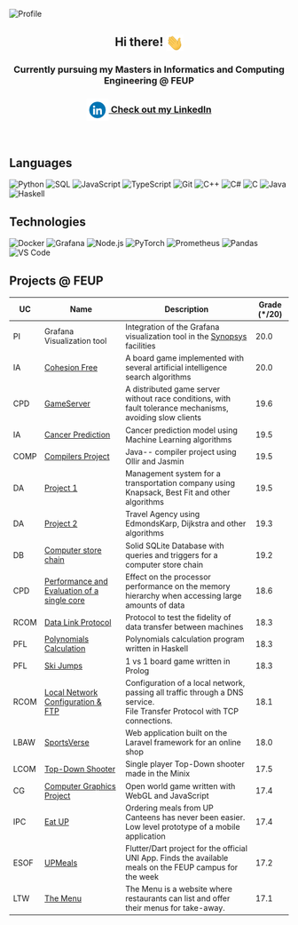 ![Profile](./media/Profile.gif)

<div align = "center">
<h2 align = "center" >Hi there! <img src="./socials/wave.gif" align="center" height="30em"></h2>
<h3 align = "center">Currently pursuing my Masters in Informatics and Computing Engineering @ FEUP</h3>
<h3><a href="https://www.linkedin.com/in/ptozin/"><img src="./socials/LinkedIn.gif" height="40em" align="center" alt="Follow Ptozin on LinkedIn" title="Follow Ptozin on LinkedIn"/> Check out my LinkedIn</a></h3>

</div>
<br>

## Languages

![Python](https://img.shields.io/badge/-Python-000?&logo=Python)
![SQL](https://img.shields.io/badge/-SQL-000?&logo=PostgreSQL)
![JavaScript](https://img.shields.io/badge/-JavaScript-000?&logo=JavaScript)
![TypeScript](https://img.shields.io/badge/-TypeScript-000?&logo=TypeScript)
![Git](https://img.shields.io/badge/-Git-000?&logo=Git)
![C++](https://img.shields.io/badge/-C++-000?&logo=c%2b%2b&logoColor=00599C)
![C#](https://img.shields.io/badge/-C%23-000?&logo=C-Sharp)
![C](https://img.shields.io/badge/-C-000?&logo=C)
![Java](https://img.shields.io/badge/-Java-000?&logo=Java&logoColor=007396)
![Haskell](https://img.shields.io/badge/-Haskell-000?&logo=Haskell)

## Technologies

![Docker](https://img.shields.io/badge/-Docker-000?&logo=Docker)
![Grafana](https://img.shields.io/badge/-Grafana-000?&logo=Grafana)
![Node.js](https://img.shields.io/badge/-Node.js-000?&logo=node.js)
![PyTorch](https://img.shields.io/badge/-PyTorch-000?&logo=PyTorch)
![Prometheus](https://img.shields.io/badge/-Prometheus-000?&logo=Prometheus)
![Pandas](https://img.shields.io/badge/-Pandas-000?&logo=Pandas)
![VS Code](https://img.shields.io/badge/-VS%20Code-000?&logo=Visual-Studio-Code)

## Projects @ FEUP

| UC | Name | Description | Grade (*/20) |
|--|---|---------------------------------------------------------------------------------------------------------------------------------------------------------------|-------------|
| PI | Grafana Visualization tool | Integration of the Grafana visualization tool in the [Synopsys](https://www.synopsys.com) facilities | 20.0 |
| IA | [Cohesion Free](https://github.com/Ptozin/3L.EIC029-IA/tree/main/Projects/Project%201) | A board game implemented with several artificial intelligence search algorithms | 20.0  |
| CPD | [GameServer](https://github.com/Ptozin/3L.EIC028-CPD/tree/main/Project%202) | A distributed game server without race conditions, with fault tolerance mechanisms, avoiding slow clients | 19.6 |
| IA | [Cancer Prediction](https://github.com/Ptozin/3L.EIC029-IA/tree/main/Projects/Project%202) | Cancer prediction model using Machine Learning algorithms | 19.5 |
| COMP | [Compilers Project](https://github.com/Ptozin/3L.EIC026-COMP/tree/main/Project) | Java-- compiler project using Ollir and Jasmin | 19.5 |
| DA | [Project 1](https://github.com/Ptozin/3L.EIC016-DA/tree/main/Projects/Project%201) | Management system for a transportation company using Knapsack, Best Fit and other algorithms | 19.5 |
| DA | [Project 2](https://github.com/Ptozin/3L.EIC016-DA/tree/main/Projects/Project%202) | Travel Agency using EdmondsKarp, Dijkstra and other algorithms | 19.3 |
| DB | [Computer store chain](https://github.com/Ptozin/2L.EIC012-DB) | Solid SQLite Database with queries and triggers for a computer store chain  | 19.2 |
| CPD | [Performance and Evaluation of a single core](https://github.com/Ptozin/3L.EIC028-CPD/tree/main/Project%201) | Effect on the processor performance on the memory hierarchy when accessing large amounts of data | 18.6 |
| RCOM | [Data Link Protocol](https://github.com/Ptozin/3L.EIC025-RCOM/tree/main/Projects/Project%201) | Protocol to test the fidelity of data transfer between machines | 18.3 |
| PFL | [Polynomials Calculation](https://github.com/Ptozin/3L.EIC024-PFL/tree/main/Projects/Project%201) | Polynomials calculation program written in Haskell | 18.3 |
| PFL | [Ski Jumps](https://github.com/Ptozin/3L.EIC024-PFL/tree/main/Projects/Project%202) | 1 vs 1 board game written in Prolog | 18.3 |
| RCOM | [Local Network Configuration & FTP](https://github.com/Ptozin/3L.EIC025-RCOM/tree/main/Projects/Project%202) | Configuration of a local network, passing all traffic through a DNS service. <br> File Transfer Protocol with TCP connections. | 18.1 |
| LBAW | [SportsVerse](https://github.com/Ptozin/3L.EIC023-LBAW) | Web application built on the Laravel framework for an online shop | 18.0 |
| LCOM | [Top-Down Shooter](https://github.com/Ptozin/2L.EIC018-LCOM) | Single player Top-Down shooter made in the Minix | 17.5 |
| CG | [Computer Graphics Project](https://github.com/Ptozin/3L.EIC027-CG/tree/master/theorical%20practices/project) | Open world game written with WebGL and JavaScript | 17.4 |
| IPC | [Eat UP](https://github.com/Ptozin/3L.EIC022-IPC) | Ordering meals from UP Canteens has never been easier. Low level prototype of a mobile application | 17.4 |
| ESOF | [UPMeals](https://github.com/Ptozin/2L.EIC017-ESOF/tree/main) | Flutter/Dart project for the official UNI App. Finds the available meals on the FEUP campus for the week | 17.2 |
| LTW | [The Menu](https://github.com/Ptozin/2L.EIC019-LTW) | The Menu is a website where restaurants can list and offer their menus for take-away. | 17.1 |

<!--
**Ptozin/Ptozin** is a ✨ _special_ ✨ repository because its `README.md` (this file) appears on your GitHub profile.

Here are some ideas to get you started:

- 🔭 I’m currently working on ...
- 🌱 I’m currently learning ...
- 👯 I’m looking to collaborate on ...
- 🤔 I’m looking for help with ...
- 💬 Ask me about ...
- 📫 How to reach me: ...
- 😄 Pronouns: ...
- ⚡ Fun fact: ...
-->

